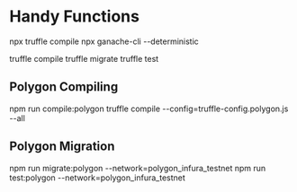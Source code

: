 # Handy Functions
npx truffle compile
npx ganache-cli --deterministic

truffle compile
truffle migrate
truffle test

## Polygon Compiling
npm run compile:polygon
truffle compile --config=truffle-config.polygon.js --all

## Polygon Migration
npm run migrate:polygon --network=polygon_infura_testnet
npm run test:polygon --network=polygon_infura_testnet

